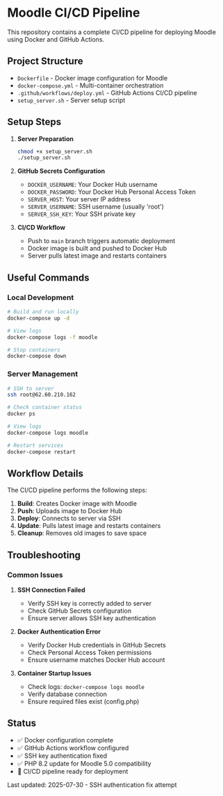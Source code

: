 # Moodle CI/CD Pipeline

This repository contains a complete CI/CD pipeline for deploying Moodle using Docker and GitHub Actions.

## Project Structure

- `Dockerfile` - Docker image configuration for Moodle
- `docker-compose.yml` - Multi-container orchestration
- `.github/workflows/deploy.yml` - GitHub Actions CI/CD pipeline
- `setup_server.sh` - Server setup script

## Setup Steps

1. **Server Preparation**
   ```bash
   chmod +x setup_server.sh
   ./setup_server.sh
   ```

2. **GitHub Secrets Configuration**
   - `DOCKER_USERNAME`: Your Docker Hub username
   - `DOCKER_PASSWORD`: Your Docker Hub Personal Access Token
   - `SERVER_HOST`: Your server IP address
   - `SERVER_USERNAME`: SSH username (usually 'root')
   - `SERVER_SSH_KEY`: Your SSH private key

3. **CI/CD Workflow**
   - Push to `main` branch triggers automatic deployment
   - Docker image is built and pushed to Docker Hub
   - Server pulls latest image and restarts containers

## Useful Commands

### Local Development
```bash
# Build and run locally
docker-compose up -d

# View logs
docker-compose logs -f moodle

# Stop containers
docker-compose down
```

### Server Management
```bash
# SSH to server
ssh root@62.60.210.162

# Check container status
docker ps

# View logs
docker-compose logs moodle

# Restart services
docker-compose restart
```

## Workflow Details

The CI/CD pipeline performs the following steps:

1. **Build**: Creates Docker image with Moodle
2. **Push**: Uploads image to Docker Hub
3. **Deploy**: Connects to server via SSH
4. **Update**: Pulls latest image and restarts containers
5. **Cleanup**: Removes old images to save space

## Troubleshooting

### Common Issues

1. **SSH Connection Failed**
   - Verify SSH key is correctly added to server
   - Check GitHub Secrets configuration
   - Ensure server allows SSH key authentication

2. **Docker Authentication Error**
   - Verify Docker Hub credentials in GitHub Secrets
   - Check Personal Access Token permissions
   - Ensure username matches Docker Hub account

3. **Container Startup Issues**
   - Check logs: `docker-compose logs moodle`
   - Verify database connection
   - Ensure required files exist (config.php)

## Status

- ✅ Docker configuration complete
- ✅ GitHub Actions workflow configured
- ✅ SSH key authentication fixed
- ✅ PHP 8.2 update for Moodle 5.0 compatibility
- 🔄 CI/CD pipeline ready for deployment

Last updated: 2025-07-30 - SSH authentication fix attempt 